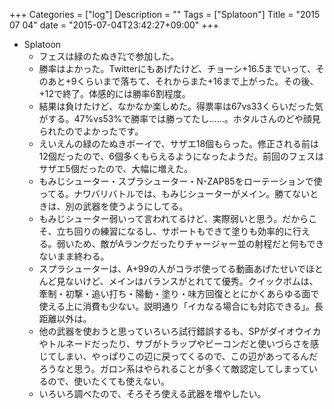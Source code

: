 +++
Categories = ["log"]
Description = ""
Tags = ["Splatoon"]
Title = "2015 07 04"
date = "2015-07-04T23:42:27+09:00"
+++

* Splatoon
	* フェスは緑のたぬき㌠で参加した。
	* 勝率はよかった。Twitterにもあげたけど、チョーシ+16.5までいって、そのあと+9くらいまで落ちて、それからまた+16まで上がった。その後、+12で終了。体感的には勝率6割程度。
	* 結果は負けたけど、なかなか楽しめた。得票率は67vs33くらいだった気がする。47%vs53%で勝率では勝ってたし……。ホタルさんのどや顔見られたのでよかったです。
	* えいえんの緑のたぬきボーイで、サザエ18個もらった。修正される前は12個だったので、6個多くもらえるようになったようだ。前回のフェスはサザエ5個だったので、大幅に増えた。
	* もみじシューター・スプラシューター・N-ZAP85をローテーションで使ってる。ナワバリバトルでは、もみじシューターがメイン。勝てないときは、別の武器を使うようにしてる。
	* もみじシューター弱いって言われてるけど、実際弱いと思う。だからこそ、立ち回りの練習になるし、サポートもできて塗りも効率的に行える。弱いため、敵がAランクだったりチャージャー並の射程だと何もできないまま終わる。
	* スプラシューターは、A+99の人がコラボ使ってる動画あげたせいでほとんど見ないけど、メインはバランスがとれてて優秀。クイックボムは、牽制・初撃・追い打ち・陽動・塗り・味方回復ととにかくあらゆる面で使える上に消費も少ない。説明通り「イカなる場合にも対応できる」。長距離以外は。
	* 他の武器を使おうと思っていろいろ試行錯誤するも、SPがダイオウイカやトルネードだったり、サブがトラップやビーコンだと使いづらさを感じてしまい、やっぱりこの辺に戻ってくるので、この辺があってるんだろうなと思う。ガロン系はやられることが多くて敵認定してしまっているので、使いたくても使えない。
	* いろいろ調べたので、そろそろ使える武器を増やしたい。